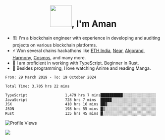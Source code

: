 <h1 align="center"><img src="https://media2.giphy.com/media/v1.Y2lkPTc5MGI3NjExZmx5c2N1N2lkbjg5NnI3ajI2ZXhxZ24yZ3cxcmJibTZrMWZkbjlxaSZlcD12MV9pbnRlcm5hbF9naWZfYnlfaWQmY3Q9Zw/AFdcYElkoNAUE/giphy.webp" width="70">, I'm Aman</h1>

- 🏗️ I'm a blockchain engineer with experience in developing and auditing projects on various blockchain platforms.
- ⚡ Won several chains hackathons like [ETH India](https://devfolio.co/projects/hivm-hybrid-intent-virtual-machine-3ba1), [Near](https://medium.com/encode-club/encode-x-near-hackathon-finale-prizewinners-and-summary-fcf6e409ab07), [Algorand](https://algorand-innovate.hackerearth.com), [Harmony](https://medium.com/harmony-one/winners-of-the-hack-the-horizon-hackathon-ae04f95b71ab), [Cosmos](https://www.hackerearth.com/challenges/hackathon/hackatom-india/), and many more.
- 🌊 I am proficient in working with TypeScript. Beginner in Rust.
- 🍣 Besides programming, I love watching Anime and reading Manga.

<!--START_SECTION:waka-->

```txt
From: 29 March 2019 - To: 19 October 2024

Total Time: 3,705 hrs 22 mins

TypeScript                 1,479 hrs 7 mins██████████░░░░░░░░░░░░░░░   39.92 %
JavaScript                 728 hrs 7 mins  █████░░░░░░░░░░░░░░░░░░░░   19.65 %
JSX                        410 hrs 16 mins ██▓░░░░░░░░░░░░░░░░░░░░░░   11.07 %
JSON                       198 hrs 55 mins █▒░░░░░░░░░░░░░░░░░░░░░░░   05.37 %
Rust                       135 hrs 45 mins █░░░░░░░░░░░░░░░░░░░░░░░░   03.66 %
```

<!--END_SECTION:waka-->

![Profile Views](https://komarev.com/ghpvc/?username=amanraj1608&label=Profile%20views&color=0e75b6&style=flat-square)

![](https://hit.yhype.me/github/profile?user_id=42104907)
